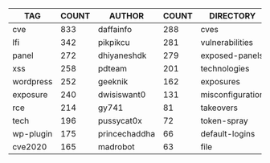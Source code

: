 |    TAG    | COUNT |    AUTHOR     | COUNT |    DIRECTORY     | COUNT | SEVERITY | COUNT |  TYPE   | COUNT |
|-----------|-------|---------------|-------|------------------|-------|----------|-------|---------|-------|
| cve       |   833 | daffainfo     |   288 | cves             |   837 | info     |   749 | http    |  2211 |
| lfi       |   342 | pikpikcu      |   281 | vulnerabilities  |   327 | high     |   649 | file    |    50 |
| panel     |   272 | dhiyaneshdk   |   279 | exposed-panels   |   269 | medium   |   476 | network |    45 |
| xss       |   258 | pdteam        |   201 | technologies     |   201 | critical |   294 | dns     |    12 |
| wordpress |   252 | geeknik       |   162 | exposures        |   191 | low      |   155 |         |       |
| exposure  |   240 | dwisiswant0   |   131 | misconfiguration |   141 |          |       |         |       |
| rce       |   214 | gy741         |    81 | takeovers        |    65 |          |       |         |       |
| tech      |   196 | pussycat0x    |    72 | token-spray      |    63 |          |       |         |       |
| wp-plugin |   175 | princechaddha |    66 | default-logins   |    60 |          |       |         |       |
| cve2020   |   165 | madrobot      |    63 | file             |    50 |          |       |         |       |
